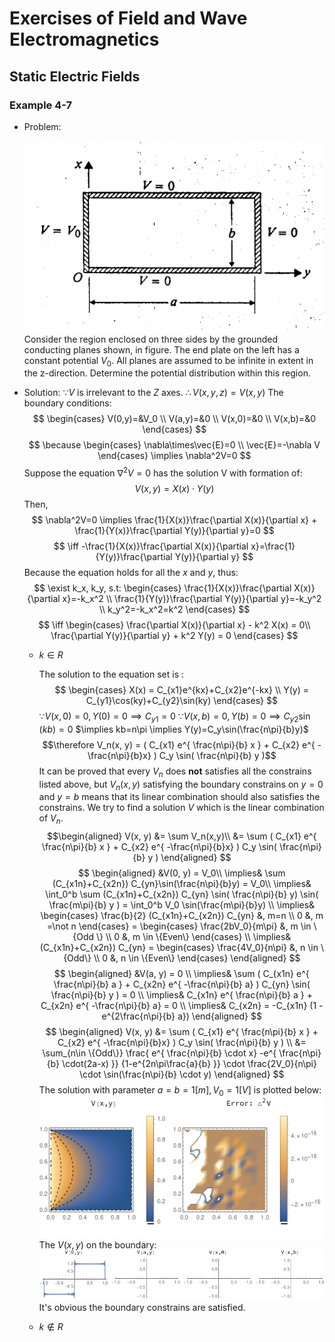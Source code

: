 # Exercises of Field and Wave Electromagnetics

## Static Electric Fields

### Example 4-7
- Problem:

	![Figure for Example 4-7](https://github.com/AlbertYoung0112/Notes/blob/master/FWE-Img/FWE_E47.png?raw=true)
	Consider the region enclosed on three sides by the grounded conducting planes shown, in figure. The end plate on the left has a constant potential $V_0$. All planes are assumed to be infinite in extent in the z-direction. Determine the potential distribution within this region.
- Solution:
	$\because V$ is irrelevant to the *Z* axes.
	$\therefore V(x,y,z)=V(x,y)$ 
	The boundary conditions:
	$$
		\begin{cases}
			V(0,y)=&V_0 \\
			V(a,y)=&0 \\
			V(x,0)=&0 \\
			V(x,b)=&0
		\end{cases}
	$$
	$$
		\because 
		\begin{cases}
			\nabla\times\vec{E}=0 \\
			\vec{E}=-\nabla V
		\end{cases}
		\implies
		\nabla^2V=0
	$$
	Suppose the equation $\nabla^2V=0$ has the solution V with formation of:
	$$
		V(x,y)=X(x)\cdot Y(y)
	$$
	Then,
	$$
		\nabla^2V=0 \implies 
			\frac{1}{X(x)}\frac{\partial X(x)}{\partial x} + 
			\frac{1}{Y(x)}\frac{\partial Y(y)}{\partial y}=0
	$$
	$$
		\iff -\frac{1}{X(x)}\frac{\partial X(x)}{\partial x}=\frac{1}{Y(y)}\frac{\partial Y(y)}{\partial y}
	$$
	Because the equation holds for all the $x$ and $y$, thus:
	$$
		\exist k_x, k_y, s.t:
		\begin{cases}
			\frac{1}{X(x)}\frac{\partial X(x)}{\partial x}=-k_x^2 \\
			\frac{1}{Y(y)}\frac{\partial Y(y)}{\partial y}=-k_y^2 \\
			k_y^2=-k_x^2=k^2
		\end{cases}
	$$
	$$
		\iff 
		\begin{cases}
			\frac{\partial X(x)}{\partial x} - k^2 X(x) = 0\\
			\frac{\partial Y(y)}{\partial y} + k^2 Y(y) = 0
		\end{cases}
	$$
	- $k\in R$

		The solution to the equation set is :
		$$
			\begin{cases}
			X(x) = C_{x1}e^{kx}+C_{x2}e^{-kx} \\
			Y(y) = C_{y1}\cos(ky)+C_{y2}\sin(ky)
		\end{cases}
		$$
		$\because V(x, 0) = 0, Y(0) = 0 \implies C_{y1} = 0$
		$\because V(x, b) = 0, Y(b) = 0 \implies C_{y2}\sin(kb)=0$
		$\implies kb=n\pi \implies Y(y)=C_y\sin(\frac{n\pi}{b}y)$
		$$\therefore V_n(x, y) = 
			( C_{x1} e^{ \frac{n\pi}{b} x } + C_{x2} e^{ -\frac{n\pi}{b}x} )
			C_y \sin( \frac{n\pi}{b} y )$$
		It can be proved that every $V_n$ does **not** satisfies all the constrains listed above, but $V_n(x,y)$ satisfying the boundary constrains on $y=0$ and $y=b$ means that its linear combination should also satisfies the constrains. We try to find a solution $V$ which is the linear combination of $V_n$.
		$$\begin{aligned}
			V(x, y)	&= \sum V_n(x,y)\\
						&= \sum ( C_{x1} e^{ \frac{n\pi}{b} x } + C_{x2} e^{ -\frac{n\pi}{b}x} )
									C_y \sin( \frac{n\pi}{b} y )
			\end{aligned}
		$$
		$$
			\begin{aligned} 
				&V(0, y) = V_0\\ 
				\implies& \sum (C_{x1n}+C_{x2n}) C_{yn}\sin(\frac{n\pi}{b}y) = V_0\\
				\implies& 
					\int_0^b \sum (C_{x1n}+C_{x2n}) C_{yn} \sin( \frac{n\pi}{b} y) \sin( \frac{m\pi}{b} y )
					 = \int_0^b V_0 \sin(\frac{m\pi}{b}y) \\
				\implies&
					\begin{cases}
						\frac{b}{2}  (C_{x1n}+C_{x2n}) C_{yn} &, m=n \\
						0 &, m =\not n
					\end{cases}
					= 
					\begin{cases}
						\frac{2bV_0}{m\pi} &, m \in \{Odd \} \\
						0 &, m \in \{Even\}
					\end{cases} \\
				\implies& (C_{x1n}+C_{x2n}) C_{yn} = 
					\begin{cases}
						\frac{4V_0}{n\pi} &, n \in \{Odd\} \\
						0 &, n \in \{Even\}
					\end{cases}
			\end{aligned}
		$$
		$$
			\begin{aligned}
				&V(a, y) = 0 \\
				\implies& \sum ( C_{x1n} e^{ \frac{n\pi}{b} a } + C_{x2n} e^{ -\frac{n\pi}{b} a} )
									C_{yn} \sin( \frac{n\pi}{b} y ) = 0 \\
				\implies&  C_{x1n} e^{ \frac{n\pi}{b} a } + C_{x2n} e^{ -\frac{n\pi}{b} a}  = 0 \\
				\implies& C_{x2n} = -C_{x1n} (1 - e^{2\frac{n\pi}{b} a})
			\end{aligned}
		$$
		$$
			\begin{aligned}
				V(x, y)	&= \sum ( C_{x1} e^{ \frac{n\pi}{b} x } + C_{x2} e^{ -\frac{n\pi}{b}x} )
									C_y \sin( \frac{n\pi}{b} y ) \\
							&= \sum_{n\in \{Odd\}} 
								\frac{ e^{ \frac{n\pi}{b} \cdot x} -e^{ \frac{n\pi}{b} \cdot(2a-x) }} {1-e^{2n\pi\frac{a}{b} }}
								\cdot \frac{2V_0}{n\pi} \cdot \sin(\frac{n\pi}{b} \cdot y)
			\end{aligned}
		$$
		The solution with parameter $a=b=1[m], V_0=1[V]$ is plotted below:
		![Figure for Example 4-7](https://github.com/AlbertYoung0112/Notes/blob/master/FWE-Img/FWE_E47_funcGrid.png?raw=true)
		The $V(x,y)$ on the boundary:
		![Figure for Example 4-7](https://github.com/AlbertYoung0112/Notes/blob/master/FWE-Img/FWE_E47_boundaryGrid.png?raw=true)
		It's obvious the boundary constrains are satisfied.
		
	- $k \notin R$

<!--stackedit_data:
eyJoaXN0b3J5IjpbLTE2NzE1NTg2ODcsLTE2OTE4MjQ5NjMsLT
c0MzI1OTg3NSwxMjQ4NTI2NTQ2XX0=
-->
